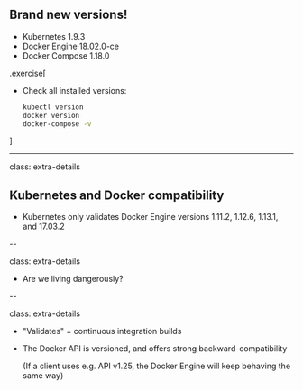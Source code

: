 ## Brand new versions!

- Kubernetes 1.9.3
- Docker Engine 18.02.0-ce
- Docker Compose 1.18.0


.exercise[

- Check all installed versions:
  ```bash
  kubectl version
  docker version
  docker-compose -v
  ```

]

---

class: extra-details

## Kubernetes and Docker compatibility

- Kubernetes only validates Docker Engine versions 1.11.2, 1.12.6, 1.13.1, and 17.03.2

--

class: extra-details

- Are we living dangerously?

--

class: extra-details

- "Validates" = continuous integration builds

- The Docker API is versioned, and offers strong backward-compatibility

  (If a client uses e.g. API v1.25, the Docker Engine will keep behaving the same way)

